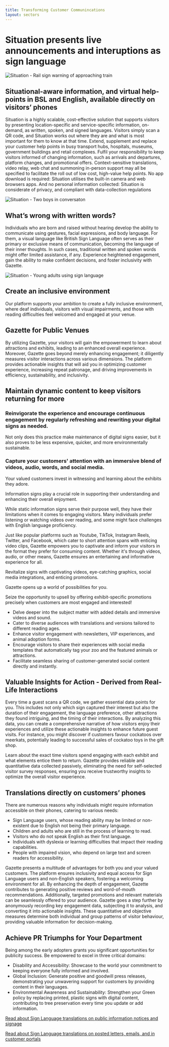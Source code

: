 ```yaml
---
title: Transforming Customer Communincations
layout: sectors
---
```


# Situation presents live announcements and interuptions as sign language

![Situation - Rail sign warning of approaching train](/solutions/images/situation-platform-edge.png)

## Situational-aware information, and virtual help-points in BSL and English, available directly on visitors’ phones

Situation is a highly scalable, cost-effective solution that supports visitors by presenting location-specific and service-specific information, on-demand, as written, spoken, and signed languages. Visitors simply scan a QR code, and Situation works out where they are and what is most important for them to know at that time.
Extend, supplement and replace your customer help points in busy transport hubs, hospitals, museums, government buildings and retail complexes. Fulfil your responsibility to keep visitors informed of changing information, such as arrivals and departures, platform changes, and promotional offers. Context-sensitive translations, video relay, web chat and summoning in-person support may all be specified to facilitate the roll out of low cost, high-value help points.
No app download is required: Situation utilises the built-in camera and web browsers apps. And no personal information collected: Situation is considerate of privacy, and compliant with data-collection regulations

![Situation - Two boys in conversaton](/images/deaf-children.png)

## What’s wrong with written words?

Individuals who are born and raised without hearing develop the ability to communicate using gestures, facial expressions, and body language. For them, a visual language like British Sign Language often serves as their primary or exclusive means of communication, becoming the language of their inner thoughts. In such cases, traditional written and spoken words might offer limited assistance, if any.
Experience heightened engagement, gain the ability to make confident decisions, and foster inclusivity with Gazette.

![Situation - Young adults using sign language](/images/deaf-young-adults.png)

## Create an inclusive environment

Our platform supports your ambition to create a fully inclusive environment, where deaf individuals, visitors with visual impairments, and those with reading difficulties feel welcomed and engaged at your venue.

## Gazette for Public Venues

By utilizing Gazette, your visitors will gain the empowerment to learn about attractions and exhibits, leading to an enhanced overall experience.
Moreover, Gazette goes beyond merely enhancing engagement; it diligently measures visitor interactions across various dimensions. The platform provides actionable insights that will aid you in optimizing customer experience, increasing repeat patronage, and driving improvements in efficiency, sustainability, and inclusivity.

## Maintain dynamic content to keep visitors returning for more

### Reinvigorate the experience and encourage continuous engagement by regularly refreshing and rewriting your digital signs as needed.
Not only does this practice make maintenance of digital signs easier, but it also proves to be less expensive, quicker, and more environmentally sustainable.

### Capture your customers' attention with an immersive blend of videos, audio, words, and social media.
Your valued customers invest in witnessing and learning about the exhibits they adore.

Information signs play a crucial role in supporting their understanding and enhancing their overall enjoyment.

While static information signs serve their purpose well, they have their limitations when it comes to engaging visitors. Many individuals prefer listening or watching videos over reading, and some might face challenges with English language proficiency.

Just like popular platforms such as Youtube, TikTok, Instagram Reels, Twitter, and Facebook, which cater to short attention spans with enticing video clips, Gazette empowers you to captivate and inform your visitors in the format they prefer for consuming content. Whether it's through videos, audio, or other means, Gazette ensures an entertaining and informative experience for all.

Revitalize signs with captivating videos, eye-catching graphics, social media integrations, and enticing promotions.

Gazette opens up a world of possibilities for you.

Seize the opportunity to upsell by offering exhibit-specific promotions precisely when customers are most engaged and interested!

* Delve deeper into the subject matter with added details and immersive videos and sound.
* Cater to diverse audiences with translations and versions tailored to different reading ages.
* Enhance visitor engagement with newsletters, VIP experiences, and animal adoption forms.
* Encourage visitors to share their experiences with social media templates that automatically tag your zoo and the featured animals or attractions.
* Facilitate seamless sharing of customer-generated social content directly and instantly.

## Valuable Insights for Action - Derived from Real-Life Interactions

Every time a guest scans a QR code, we gather essential data points for you. This includes not only which sign captured their interest but also the duration of their engagement, the language preference, other attractions they found intriguing, and the timing of their interactions. By analyzing this data, you can create a comprehensive narrative of how visitors enjoy their experiences and utilize these actionable insights to enhance future guest visits. For instance, you might discover if customers favour cockatoos over meerkats, potentially leading to successful sales of cockatoo toys in the gift shop.

Learn about the exact time visitors spend engaging with each exhibit and what elements entice them to return. Gazette provides reliable and quantitative data collected passively, eliminating the need for self-selected visitor survey responses, ensuring you receive trustworthy insights to optimize the overall visitor experience.

## Translations directly on customers’ phones

There are numerous reasons why individuals might require information accessible on their phones, catering to various needs:

* Sign Language users, whose reading ability may be limited or non-existent due to English not being their primary language.
* Children and adults who are still in the process of learning to read.
* Visitors who do not speak English as their first language.
* Individuals with dyslexia or learning difficulties that impact their reading capabilities.
* People with impaired vision, who depend on large text and screen readers for accessibility.

Gazette presents a multitude of advantages for both you and your valued customers.
The platform ensures inclusivity and equal access for Sign Language users and non-English speakers, fostering a welcoming environment for all.
By enhancing the depth of engagement, Gazette contributes to generating positive reviews and word-of-mouth recommendations.
Additionally, targeted promotions and relevant materials can be seamlessly offered to your audience.
Gazette goes a step further by anonymously recording key engagement data, subjecting it to analysis, and converting it into actionable insights. These quantitative and objective measures determine both individual and group patterns of visitor behaviour, providing valuable information for decision-making.

## Achieve PR Triumphs for Your Department

Being among the early adopters grants you significant opportunities for publicity success. Be empowered to excel in three critical domains:

* Disability and Accessibility: Showcase to the world your commitment to keeping everyone fully informed and involved.
* Global Inclusion: Generate positive and goodwill press releases, demonstrating your unwavering support for customers by providing content in their languages.
* Environmental Awareness and Sustainability: Strengthen your Green policy by replacing printed, plastic signs with digital content, contributing to tree preservation every time you update or add information.

[Read about Sign Language translations on public information notices and signage](/solutions/gazette)

[Read about Sign Language translations on posted letters, emails, and in customer portals](/solutions/correspondent)
